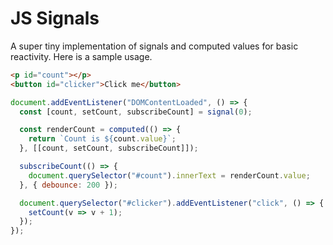 # JS Signals

A super tiny implementation of signals and computed values for basic reactivity. Here is a sample usage.

```html
<p id="count"></p>
<button id="clicker">Click me</button>
```

```js
document.addEventListener("DOMContentLoaded", () => {
  const [count, setCount, subscribeCount] = signal(0);

  const renderCount = computed(() => {
    return `Count is ${count.value}`;
  }, [[count, setCount, subscribeCount]]);

  subscribeCount(() => {
    document.querySelector("#count").innerText = renderCount.value;
  }, { debounce: 200 });

  document.querySelector("#clicker").addEventListener("click", () => {
    setCount(v => v + 1);
  });
});
```

